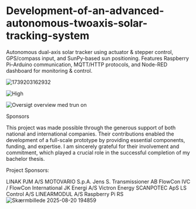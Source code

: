 # Development-of-an-advanced-autonomous-twoaxis-solar-tracking-system
Autonomous dual-axis solar tracker using actuator &amp; stepper control, GPS/compass input, and SunPy-based sun positioning. Features Raspberry Pi–Arduino communication, MQTT/HTTP protocols, and Node-RED dashboard for monitoring &amp; control.

![1739203162932](https://github.com/user-attachments/assets/18fc3c99-fcf5-427c-ac71-d5c0f5a99bb2)

![High](https://github.com/user-attachments/assets/0838fa04-7584-4766-96a2-39260b3518dc)


![Oversigt overview med trun on](https://github.com/user-attachments/assets/ffadf97d-d8f7-41ee-bcbc-125c76575e87)


Sponsors

This project was made possible through the generous support of both national and international companies. Their contributions enabled the development of a full-scale prototype by providing essential components, funding, and expertise. I am sincerely grateful for their involvement and commitment, which played a crucial role in the successful completion of my bachelor thesis.

Project Sponsors:

LINAK
PJM A/S
MOTOVARIO S.p.A.
Jens S. Transmissioner AB
FlowCon IVC / FlowCon International
JK Energi A/S
Victron Energy
SCANPOTEC ApS
LS Control A/S
LINEARMODUL A/S
Raspberry Pi
RS
![Skærmbillede 2025-08-20 194859](https://github.com/user-attachments/assets/230a9b36-540c-43ec-a875-e37b6a219dcf)

